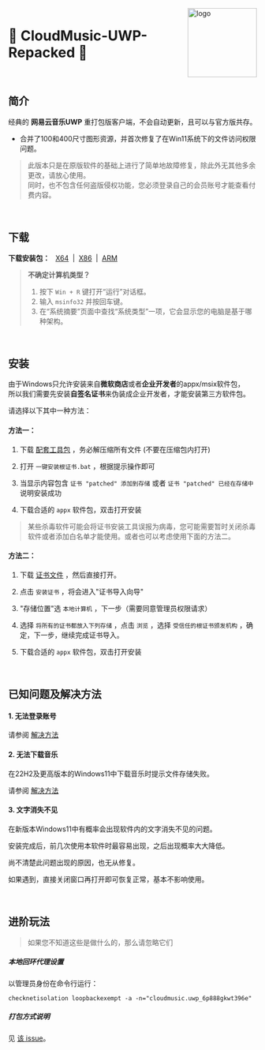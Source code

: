 <img src="https://user-images.githubusercontent.com/26399680/47980314-0e3f1700-e102-11e8-8857-e3436ecc8beb.png" alt="logo" width="140" height="140" align="right">

#  🎼 CloudMusic-UWP-Repacked 🚀

&nbsp;
&nbsp;
## 简介

经典的 **网易云音乐UWP** 重打包版客户端，不会自动更新，且可以与官方版共存。

- 合并了100和400尺寸图形资源，并首次修复了在Win11系统下的文件访问权限问题。

> 此版本只是在原版软件的基础上进行了简单地故障修复，除此外无其他多余更改，请放心使用。<br />
> 同时，也不包含任何盗版侵权功能，您必须登录自己的会员账号才能查看付费内容。


&nbsp;
## 下载

**下载安装包：** &nbsp;&nbsp;[X64](https://github.com/exp-3/Cloud-Music-UWP-Repacked/raw/main/cloudmusic.uwp_repack_x64.appx) &nbsp;| &nbsp;[X86](https://github.com/exp-3/Cloud-Music-UWP-Repacked/raw/main/cloudmusic.uwp_repack_x86.appx) &nbsp;| &nbsp;[ARM](https://github.com/exp-3/Cloud-Music-UWP-Repacked/raw/main/cloudmusic.uwp_repack_arm.appx)

> **不确定计算机类型？**
>1. 按下 `Win + R` 键打开“运行”对话框。
>2. 输入 `msinfo32` 并按回车键。
>3. 在“系统摘要”页面中查找“系统类型”一项，它会显示您的电脑是基于哪种架构。


&nbsp;
## 安装

由于Windows只允许安装来自**微软商店**或者**企业开发者**的appx/msix软件包，<br />
所以我们需要先安装**自签名证书**来伪装成企业开发者，才能安装第三方软件包。

请选择以下其中一种方法：

#### 方法一：

1. 下载 [配套工具包](https://github.com/exp-3/CloudMusic.UWP-Tools/archive/dbb93c60c3dd9c634484ee1610f80d17dd66c02a.zip) ，务必解压缩所有文件 (不要在压缩包内打开)

2. 打开 ```一键安装根证书.bat``` ，根据提示操作即可

3. 当显示内容包含 ```证书 "patched" 添加到存储``` 或者 ```证书 "patched" 已经在存储中``` 说明安装成功

4. 下载合适的 ```appx``` 软件包，双击打开安装

> 某些杀毒软件可能会将证书安装工具误报为病毒，您可能需要暂时关闭杀毒软件或者添加白名单才能使用。或者也可以考虑使用下面的方法二。

#### 方法二：

1. 下载 [证书文件](https://github.com/exp-3/CloudMusic.UWP-Tools/raw/main/data/3.cer) ，然后直接打开。

2. 点击 ```安装证书``` ，将会进入"证书导入向导"

3. "存储位置"选 ```本地计算机``` ，下一步（需要同意管理员权限请求）

4. 选择 ```将所有的证书都放入下列存储``` ，点击 ```浏览``` ，选择 ```受信任的根证书颁发机构``` ，确定，下一步，继续完成证书导入。

5. 下载合适的 ```appx``` 软件包，双击打开安装


&nbsp;
## 已知问题及解决方法

#### 1. 无法登录账号

请参阅 [解决方法](assets/login.md)

#### 2. 无法下载音乐

在22H2及更高版本的Windows11中下载音乐时提示文件存储失败。

请参阅 [解决方法](assets/storage.md)

#### 3. 文字消失不见

在新版本Windows11中有概率会出现软件内的文字消失不见的问题。

安装完成后，前几次使用本软件时最容易出现，之后出现概率大大降低。

尚不清楚此问题出现的原因，也无从修复。

如果遇到，直接关闭窗口再打开即可恢复正常，基本不影响使用。


&nbsp;
## 进阶玩法

> 如果您不知道这些是做什么的，那么请忽略它们

##### 本地回环代理设置

以管理员身份在命令行运行：

`checknetisolation loopbackexempt -a -n="cloudmusic.uwp_6p888gkwt396e"`

##### 打包方式说明

见 [该 issue](https://github.com/JasonWei512/NetEase-Cloud-Music-UWP-Repack/issues/3#issuecomment-636415035)。
